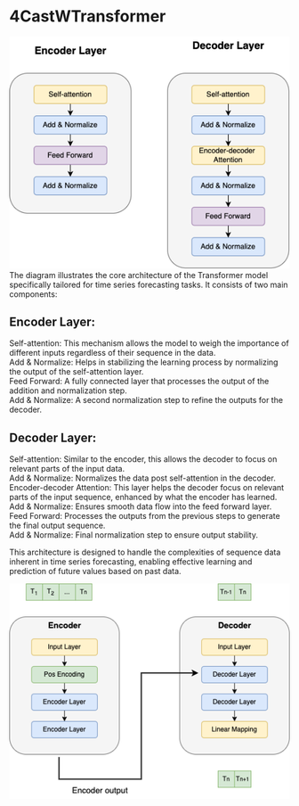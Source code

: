 # 4CastWTransformer

![Encoder-Decoder Model](images/Layers.png)<br>
The diagram illustrates the core architecture of the Transformer model specifically tailored for time series forecasting tasks. It consists of two main components:

## Encoder Layer:

Self-attention: This mechanism allows the model to weigh the importance of different inputs regardless of their sequence in the data.<br>
Add & Normalize: Helps in stabilizing the learning process by normalizing the output of the self-attention layer.<br>
Feed Forward: A fully connected layer that processes the output of the addition and normalization step.<br>
Add & Normalize: A second normalization step to refine the outputs for the decoder.<br>

## Decoder Layer:

Self-attention: Similar to the encoder, this allows the decoder to focus on relevant parts of the input data.<br>
Add & Normalize: Normalizes the data post self-attention in the decoder.<br>
Encoder-decoder Attention: This layer helps the decoder focus on relevant parts of the input sequence, enhanced by what the encoder has learned.<br>
Add & Normalize: Ensures smooth data flow into the feed forward layer.<br>
Feed Forward: Processes the outputs from the previous steps to generate the final output sequence.<br>
Add & Normalize: Final normalization step to ensure output stability.<br>

This architecture is designed to handle the complexities of sequence data inherent in time series forecasting, enabling effective learning and prediction of future values based on past data.


![Model](images/Network.png)<br>